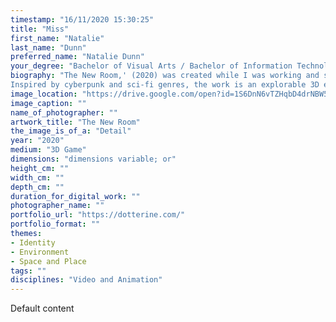 ```yaml
---
timestamp: "16/11/2020 15:30:25"
title: "Miss"
first_name: "Natalie"
last_name: "Dunn"
preferred_name: "Natalie Dunn"
your_degree: "Bachelor of Visual Arts / Bachelor of Information Technology"
biography: "The New Room,' (2020) was created while I was working and studying from home, isolated from the rest of the world, in a bedroom that reflects the one displayed in this project. Unlike the real-life room, however, that is physical and connects to the rest of a house, The New Room is a step into the fictional, an out of time, an alternate dimension mish-mash of the familiar and the unfamiliar.
Inspired by cyberpunk and sci-fi genres, the work is an explorable 3D environment created using Autodesk Maya, Substance Painter, and Unreal Engine. You, the viewer, have the opportunity to explore this space in several different ways: through the static images, the 360 captures, or the interactive game versions."
image_location: "https://drive.google.com/open?id=1S6DnN6vTZHqbD4drNBW5AgB08g5KBWUf"
image_caption: ""
name_of_photographer: ""
artwork_title: "The New Room"
the_image_is_of_a: "Detail"
year: "2020"
medium: "3D Game"
dimensions: "dimensions variable; or"
height_cm: ""
width_cm: ""
depth_cm: ""
duration_for_digital_work: ""
photographer_name: ""
portfolio_url: "https://dotterine.com/"
portfolio_format: ""
themes:
- Identity
- Environment
- Space and Place
tags: ""
disciplines: "Video and Animation"
---
```


Default content
